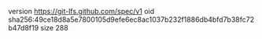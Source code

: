 version https://git-lfs.github.com/spec/v1
oid sha256:49ce18d8a5e7800105d9efe6ec8ac1037b232f1886db4bfd7b38fc72b47d8f19
size 288
